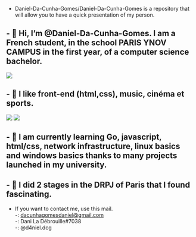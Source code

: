 - Daniel-Da-Cunha-Gomes/Daniel-Da-Cunha-Gomes is a repository that will allow you to have a quick presentation of my person.

<body>
    <nav>
        <div class="presentation">
          <h1>- 👋 Hi, I’m @Daniel-Da-Cunha-Gomes. I am a French student, in the school PARIS YNOV CAMPUS in the first year, of a computer science bachelor.</h1>
          <img src="https://cdn.discordapp.com/attachments/822548413529849856/963537901914824764/unknown.png">
        </div>
        <div class="like">
          <h1>- 👀 I like front-end (html,css), music, cinéma et sports.</h1>
          <img src= "https://cdn.discordapp.com/attachments/822548413529849856/963542769916334180/unknown.png">
          <img src= "https://cdn.discordapp.com/attachments/822548413529849856/963546540390109235/unknown.png">
        </div>
        <div class="cour">
          <h1>- 🌱 I am currently learning Go, javascript, html/css, network infrastructure, linux basics and windows basics thanks to many projects launched in my university. </h1>
        </div>
        <div class="stages">
          <h1>- 💞️ I did 2 stages in the DRPJ of Paris that I found fascinating.</h1>
        </div>
    </nav>
</body>


- If you want to contact me, use this mail.
  <br>
-<a href="https://mail.google.com/mail/u/0/#inbox?compose=CllgCJTJpFJgXknsKFCCqMltglRKscxTdlkFcJDZJFdDwnJsqLxKlrhqZRKTqNHcJDqFfsdzxBV"><img src="https://img.shields.io/github/stars/Daniel-Da-Cunha-Gomes?label=gmail&logo=gmail&style=social" alt=""></a><label>: dacunhagomesdaniel@gmail.com</label>
            <br>
-<a href="https://discord.com/"><img src="https://img.shields.io/github/stars/Daniel-Da-Cunha-Gomes?label=discord&logo=discord&style=social" alt=""></a><label>: Dani La Débrouille#7038</label>
            <br>
-<a href="https://www.instagram.com/d4niel.dcg/"><img src="https://img.shields.io/github/stars/Daniel-Da-Cunha-Gomes?label=instagram&logo=instagram&style=social" alt=""></a><label>: @d4niel.dcg</label>
            
